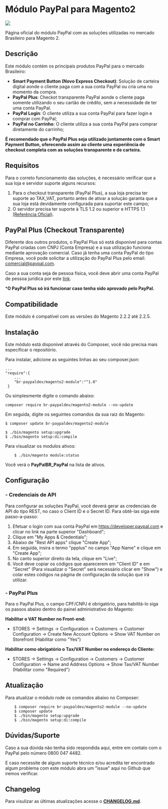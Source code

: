 # Módulo PayPal para Magento2
![](https://raw.githubusercontent.com/wiki/paypal/PayPal-PHP-SDK/images/homepage.jpg)

Página oficial do módulo PayPal com as soluções utilizadas no mercado Brasileiro para Magento 2.

## Descrição

Este módulo contém os principais produtos PayPal para o mercado Brasileiro:
- **Smart Payment Button (Novo Express Checkout)**: Solução de carteira digital aonde o cliente paga com a sua conta PayPal ou cria uma no momento da compra.
- **PayPal Plus**: Checkot transparente PayPal aonde o cliente paga somente utilizando o seu cartão de crédito, sem a necessidade de ter uma conta PayPal.
- **PayPal Login**: O cliente utiliza a sua conta PayPal para fazer login e comprar com PayPal;
- **PayPal no Carrinho**: O cliente utiliza a sua conta PayPal para comprar diretamente do carrinho;

**É recomendado que o PayPal Plus seja utilizado juntamente com o Smart Payment Button, oferecendo assim ao cliente uma experiência de checkout completa com as soluções transparente e de carteira.**

## Requisitos

Para o correto funcionamento das soluções, é necessário verificar que a sua loja e servidor suporte alguns recursos:
1. Para o checkout transparente (PayPal Plus), a sua loja precisa ter suporte ao TAX_VAT, portanto antes de ativar a solução garanta que a sua loja está devidamente configurada para suportar este campo;
2. O servidor precisa ter suporte à TLS 1.2 ou superior e HTTPS 1.1 [(Referência Oficial)](https://www.paypal.com/sg/webapps/mpp/tls-http-upgrade).

## PayPal Plus (Checkout Transparente)

Diferente dos outros produtos, o PayPal Plus só está disponível para contas PayPal criadas com CNPJ (Conta Empresa) e a sua utilização funciona mediante aprovação comercial. Caso já tenha uma conta PayPal do tipo Empresa, você pode solicitar a utilização do PayPal Plus pelo email: comercial@paypal.com.

Caso a sua conta seja de pessoa física, você deve abrir uma conta PayPal de pessoa jurídica por este [link](https://www.paypal.com/bizsignup/).


***O PayPal Plus só irá funcionar caso tenha sido aprovado pelo PayPal.**

## Compatibilidade

Este módulo é compatível com as versões do Magento 2.2.2 até 2.2.5. 

## Instalação

Este módulo está disponível através do Composer, você não precisa mais especificar o repositório. 

Para instalar, adicione as seguintes linhas ao seu composer.json:
 
```
...
"require":{
    ...
    "br-paypaldev/magento2-module":"^1.0"
 }
```
Ou simplesmente digite  o comando abaixo:
```
composer require br-paypaldev/magento2-module --no-update

```
 
Em seguida, digite os seguintes comandos da sua raiz do Magento:

```
$ composer update br-paypaldev/magento2-module

$ ./bin/magento setup:upgrade
$ ./bin/magento setup:di:compile
```
Para visualizar os modulos ativos:
```
    $ ./bin/magento module:status
```
Você verá o **PayPalBR_PayPal** na lista de ativos.

## Configuração
### - Credenciais de API
Para configurar as soluções PayPal, você deverá gerar as credenciais de API do tipo REST, no caso o Client ID e o Secret ID. Para obtê-las siga este passo-a-passo:
                
1. Efetuar o login com sua conta PayPal em https://developer.paypal.com e clicar no link na parte superior "Dashboard";
2. Clique em "My Apps & Credentials";
3. Abaixo de "Rest API apps" clique "Create App";
4. Em seguida, insira o termo "ppplus" no campo "App Name" e clique em "Create App";
5. No canto superior direito da tela, clique em "Live";
6. Você deve copiar os códigos que aparecerem em "Client ID" e em "Secret" (Para visualizar o "Secret" será necessário clicar em "Show") e colar estes códigos na página de configuração da solução que irá utilizar. 

### - PayPal Plus
Para o PayPal Plus, o campo CPF/CNPJ é obrigatório, para habilitá-lo siga os passos abaixo dentro do painel administrativo do Magento:

**Habilitar o VAT Number no Front-end:**
- STORES -> Settings -> Configuration -> Customers -> Customer Configuration -> Create New Account Options -> Show VAT Number on Storefront (Habilitar como "Yes")

**Habilitar como obrigatório o Tax/VAT Number no endereço do Cliente:**
- STORES -> Settings -> Configuration -> Customers -> Customer Configuration -> Name and Address Options -> Show Tax/VAT Number	 (Habilitar como "Required")

## Atualização

Para atualizar o módulo rode os comandos abaixo no Composer:

```
    $ composer require br-paypaldev/magento2-module --no-update
    $ composer update
    $ ./bin/magento setup:upgrade
    $ ./bin/magento setup:di:compile
```

## Dúvidas/Suporte

Caso a sua dúvida não tenha sido respondida aqui, entre em contato com o PayPal pelo número 0800 047 4482.

E caso necessite de algum suporte técnico e/ou acredita ter encontrado algum problema com este módulo abra um "issue" aqui no Github que iremos verificar.

## Changelog

Para visulizar as últimas atualizações acesse o [**CHANGELOG.md**](CHANGELOG.md).

